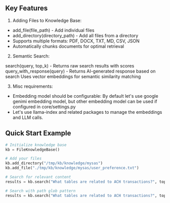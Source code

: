 ## Key Features

1. Adding Files to Knowledge Base:

- add_file(file_path) - Add individual files
- add_directory(directory_path) - Add all files from a directory
- Supports multiple formats: PDF, DOCX, TXT, MD, CSV, JSON
- Automatically chunks documents for optimal retrieval

2. Semantic Search:

search(query, top_k) - Returns raw search results with scores
query_with_response(query) - Returns AI-generated response based on search
Uses vector embeddings for semantic similarity matching


3. Misc requirements:
- Embedding model should be configurable: By default let's use google genimi embedding model, but other embedding model can be used if configured in core/settings.py
- Let's use llama-index and related packages to manage the embeddings and LLM calls.


## Quick Start Example

```python
# Initialize knowledge base
kb = FileKnowledgeBase()

# Add your files
kb.add_directory("/tmp/kb/knowledge/mysas")
kb.add_file("./tmp/kb/knowledge/mysas/user_preference.txt")

# Search for relevant content
results = kb.search("What tables are related to ACH transactions?", top_k=5, target_directories="/tmp/kb/knowledge/mysas/business/")

# Search with path glob pattern
results = kb.search("What tables are related to ACH transactions?", top_k=5, target_directories="/tmp/kb/knowledge/mysas/**/*.md")
```
